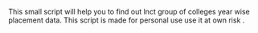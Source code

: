 This small script will help you to find out lnct group of colleges  year wise  placement data.
This script is made for personal use use it at own risk . 
